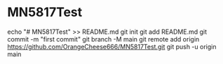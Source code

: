 # MN5817Test
echo "# MN5817Test" >> README.md
git init
git add README.md
git commit -m "first commit"
git branch -M main
git remote add origin https://github.com/OrangeCheese666/MN5817Test.git
git push -u origin main
